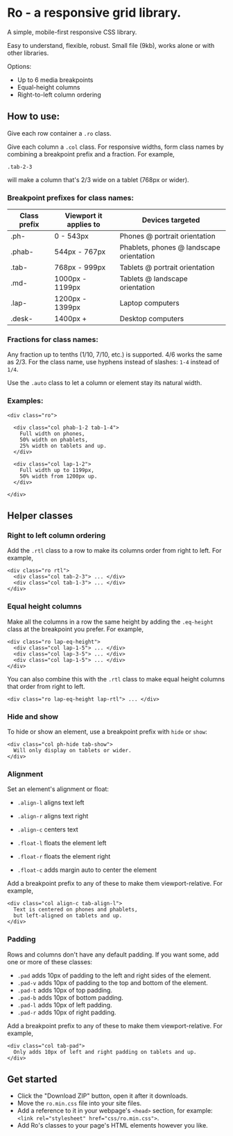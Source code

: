# Ro - a responsive grid library.

A simple, mobile-first responsive CSS library.

Easy to understand, flexible, robust. Small file (9kb), works alone or with other libraries.

Options:

* Up to 6 media breakpoints
* Equal-height columns
* Right-to-left column ordering

## How to use:

Give each row container a `.ro` class.

Give each column a `.col` class. For responsive widths, form class names by combining a breakpoint prefix and a fraction. For example,

    .tab-2-3

will make a column that's 2/3 wide on a tablet (768px or wider).

### Breakpoint prefixes for class names:

<table width="100%">
  <thead>
    <tr>
      <th width="20%">Class prefix</th>
      <th>Viewport it applies to</th>
      <th>Devices targeted</th>
    </tr>
  </thead>
  <tbody>
    <tr>
      <td>.ph-</td>
      <td>0 - 543px</td>
      <td>Phones @ portrait orientation</td>
    </tr>
    <tr>
      <td>.phab-</td>
      <td>544px - 767px</td>
      <td>Phablets, phones @ landscape orientation</td>
    </tr>
    <tr>
      <td>.tab-</td>
      <td>768px - 999px</td>
      <td>Tablets @ portrait orientation</td>
    </tr>
    <tr>
      <td>.md-</td>
      <td>1000px - 1199px</td>
      <td>Tablets @ landscape orientation</td>
    </tr>
    <tr>
      <td>.lap-</td>
      <td>1200px - 1399px</td>
      <td>Laptop computers</td>
    </tr>
    <tr>
      <td>.desk-</td>
      <td>1400px +</td>
      <td>Desktop computers</td>
    </tr>
  </tbody>
</table>

### Fractions for class names:

Any fraction up to tenths (1/10, 7/10, etc.) is supported. 4/6 works the same as 2/3. For the class name, use hyphens instead of slashes: `1-4` instead of `1/4`.

Use the `.auto` class to let a column or element stay its natural width.

### Examples:

    <div class="ro">

      <div class="col phab-1-2 tab-1-4">
        Full width on phones,
        50% width on phablets,
        25% width on tablets and up.
      </div>

      <div class="col lap-1-2">
        Full width up to 1199px,
        50% width from 1200px up.
      </div>

    </div>

## Helper classes

### Right to left column ordering

Add the `.rtl` class to a row to make its columns order from right to left. For example,

    <div class="ro rtl">
      <div class="col tab-2-3"> ... </div>
      <div class="col tab-1-3"> ... </div>
    </div>

### Equal height columns

Make all the columns in a row the same height by adding the `.eq-height` class at the breakpoint you prefer. For example,

    <div class="ro lap-eq-height">
      <div class="col lap-1-5"> ... </div>
      <div class="col lap-3-5"> ... </div>
      <div class="col lap-1-5"> ... </div>
    </div>

You can also combine this with the `.rtl` class to make equal height columns that order from right to left.

    <div class="ro lap-eq-height lap-rtl"> ... </div>

### Hide and show

To hide or show an element, use a breakpoint prefix with `hide` or `show`:

    <div class="col ph-hide tab-show">
      Will only display on tablets or wider.
    </div>

### Alignment

Set an element's alignment or float:

* `.align-l` aligns text left
* `.align-r` aligns text right
* `.align-c` centers text

* `.float-l` floats the element left
* `.float-r` floats the element right
* `.float-c` adds margin auto to center the element

Add a breakpoint prefix to any of these to make them viewport-relative. For example,

    <div class="col align-c tab-align-l">
      Text is centered on phones and phablets,
      but left-aligned on tablets and up.
    </div>

### Padding

Rows and columns don't have any default padding. If you want some, add one or more of these classes:

* `.pad` adds 10px of padding to the left and right sides of the element.
* `.pad-v` adds 10px of padding to the top and bottom of the element.
* `.pad-t` adds 10px of top padding.
* `.pad-b` adds 10px of bottom padding.
* `.pad-l` adds 10px of left padding.
* `.pad-r` adds 10px of right padding.

Add a breakpoint prefix to any of these to make them viewport-relative. For example,

    <div class="col tab-pad">
      Only adds 10px of left and right padding on tablets and up.
    </div>

## Get started

* Click the "Download ZIP" button, open it after it downloads.
* Move the `ro.min.css` file into your site files.
* Add a reference to it in your webpage's `<head>` section, for example: `<link rel="stylesheet" href="css/ro.min.css">`.
* Add Ro's classes to your page's HTML elements however you like.
